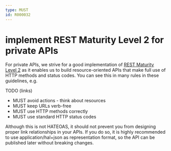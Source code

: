 ```yaml
---
type: MUST
id: R000032
---
```


# implement REST Maturity Level 2 for private APIs

For private APIs, we strive for a good implementation of [REST Maturity Level 2](https://martinfowler.com/articles/richardsonMaturityModel.html#level2) as it enables us to build resource-oriented APIs that make full use of HTTP methods and status codes.
You can see this in many rules in these guidelines, e.g.

TODO (links)

* MUST avoid actions - think about resources
* MUST keep URLs verb-free
* MUST use HTTP methods correctly
* MUST use standard HTTP status codes

Although this is not HATEOAS, it should not prevent you from designing proper link relationships in your APIs.
If you do so, it is highly recommended to use application/hal+json as representation format, so the API can be published later without breaking changes.
